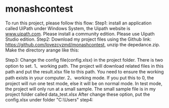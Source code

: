 # monashcontest
To run this project, please follow this flow:
Step1: install an application called UiPath under Windows System, the Uipath website is www.uipath.com. Please install a community edition. Please use Uipath Studio edition.
Step2: Download my project files using the Github link: https://github.com/lovezcyzmd/monashcontest, unzip the depedance.zip. Make the directory arange like this:
       
Step3: Change the config file(config.xlsx) in the project folder. There is two option to set. 
 1、working path. The project will download related files in this path and put the result.xlsx file to this path. You need to ensure the working path exists in your computer.
 2、working mode. If you put this to 0, the project will run one test mode, else it will be on normal mode. In test mode, the project will only run at a small sample. The small sample file is in my project folder called data_test.xlsx
 After change these option, put the config.xlsx under folder "C:\Users\"
step4:
